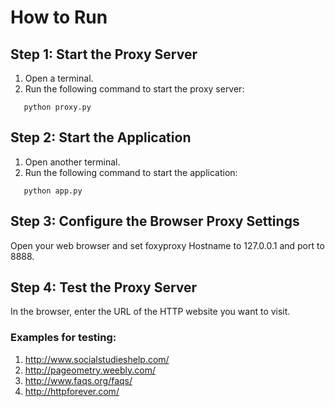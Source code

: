 # How to Run  

## Step 1: Start the Proxy Server  
1. Open a terminal.  
2. Run the following command to start the proxy server: 
``` 
   python proxy.py
   ```
## Step 2: Start the Application
1. Open another terminal.
2. Run the following command to start the application:
```
   python app.py
   ```
## Step 3: Configure the Browser Proxy Settings
Open your web browser and set foxyproxy Hostname to 127.0.0.1 and port to 8888.
## Step 4: Test the Proxy Server
In the browser, enter the URL of the HTTP website you want to visit.
### Examples for testing: 
1. http://www.socialstudieshelp.com/
2. http://pageometry.weebly.com/
3. http://www.faqs.org/faqs/
4. http://httpforever.com/